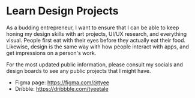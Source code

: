 # Learn Design Projects

As a budding entrepreneur, I want to ensure that I can be able to keep honing my design skills with art projects, UI/UX research, and everything visual. People first eat with their eyes before they actually eat their food. Likewise, design is the same way with how people interact with apps, and get impressions on a person's work.


For the most updated public information, please consult my socials and design boards to see any public projects that I might have. 


- Figma page: https://figma.com/@tyee
- Dribble: https://dribbble.com/tyeetale
